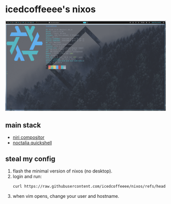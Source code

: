 # icedcoffeeee's nixos

![screenshot](./assets/screenshot.png)

## main stack
- [niri compositor](https://github.com/YaLTeR/niri)
- [noctalia quickshell](https://github.com/noctalia-dev/noctalia-shell)

## steal my config
1. flash the minimal version of nixos (no desktop).
1. login and run:
    ```sh
    curl https://raw.githubusercontent.com/icedcoffeeee/nixos/refs/head/main/install.sh | bash
    ```
1. when vim opens, change your user and hostname.
